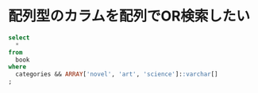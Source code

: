 # 配列型のカラムを配列でOR検索したい

```sql
select
  *
from
  book
where
  categories && ARRAY['novel', 'art', 'science']::varchar[]
;
```
